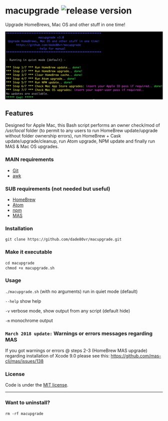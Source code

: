 # macupgrade ![release version](https://img.shields.io/github/release/dade80vr/macupgrade.svg)
Upgrade HomeBrews, Mac OS and other stuff in one time!

![Image of macupgrade at work](macupgrade.png)

## Features

Designed for Apple Mac, this Bash script performs an owner check/mod of _/usr/local_ folder (to permit to any users to run HomeBrew update/upgrade without folder ownership errors), run HomeBrew + Cask update/upgrade/cleanup, run Atom upgrade, NPM update and finally run MAS & Mac OS upgrades.

### MAIN requirements

* [Git](https://git-scm.com/download/mac)
* [awk](http://macappstore.org/gawk)

### SUB requirements (not needed but useful)

* [HomeBrew](https://brew.sh)
* [Atom](https://atom.io)
* [npm](https://www.npmjs.com)
* [MAS](https://github.com/mas-cli/mas)

### Installation

```shell
git clone https://github.com/dade80vr/macupgrade.git
```

### Make it executable

```shell
cd macupgrade
chmod +x macupgrade.sh
```

### Usage

`./macupgrade.sh` (with no arguments) run in quiet mode (default)

`--help` show help

`-v` verbose mode, show output from any script (default hide)

`-m` monochrome output

### `March 2018 update:` Warnings or errors messages regarding MAS

If you got warnings or errors @ steps 2-3 (HomeBrew MAS upgrade) regarding installation of Xcode 9.0 please see this:
https://github.com/mas-cli/mas/issues/138

### License

Code is under the [MIT license](LICENSE).

---

### Want to uninstall?

```shell
rm -rf macupgrade
```
